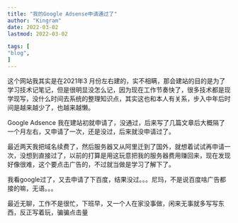 ```yaml
---
title: "我的Google Adsense申请通过了"   
author: "Kingram"  
date: 2022-03-02   
lastmod: 2022-03-02

tags: [  
"blog",
]
---
```


这个网站我其实是在2021年3
月份左右建的，实不相瞒，那会建站的目的是为了学习技术记笔记，但是很明显没怎么记，因为现在工作节奏快了，很多技术都是现学现写，没什么时间去系统的整理知识点，其实这也和本人有关系，步入中年后时间是越来越少了，也越来越懒。

Google Adsence 我在建站初就申请了，没通过，后来写了几篇文章后大概隔了一个月左右，又申请了一次，还是没过，后来就没申请过了。

最近两天我把域名续费了，然后服务器又从阿里迁到了国外，就想着试试再申请一次，没想到直接过了，以前的打算是用这玩意把我的服务器费用赚回来，现在发现好像很难，这个要点击广告的，不过就当做是学习了解下了。

我看google过了，又去申请了下百度，结果没过。。。尼玛，不是说百度啥广告都接的嘛，无语。。。

最近无聊，工作不是很忙，下班早，又一个人在家没事做，闲来无事就多写写东西，反正写着玩，骗骗点击量


